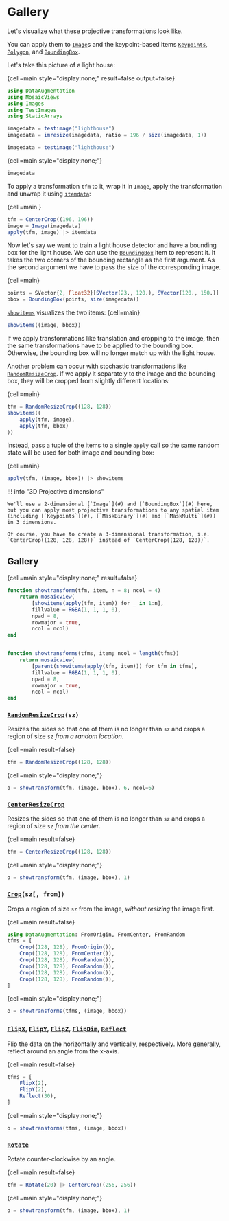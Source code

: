 # Gallery

Let's visualize what these projective transformations look like.

You can apply them to [`Image`](#)s and
the keypoint-based items [`Keypoints`](#), [`Polygon`](#), and [`BoundingBox`](#).

Let's take this picture of a light house:

{cell=main style="display:none;" result=false output=false}
```julia
using DataAugmentation
using MosaicViews
using Images
using TestImages
using StaticArrays

imagedata = testimage("lighthouse")
imagedata = imresize(imagedata, ratio = 196 / size(imagedata, 1))
```

```julia
imagedata = testimage("lighthouse")
```
{cell=main style="display:none;"}
```julia
imagedata
```
To apply a transformation `tfm` to it, wrap it in
`Image`, apply the transformation and unwrap it using [`itemdata`](#):

{cell=main }
```julia
tfm = CenterCrop((196, 196))
image = Image(imagedata)
apply(tfm, image) |> itemdata
```

Now let's say we want to train a light house detector and have a bounding box for the light house. We can use the [`BoundingBox`](#) item to represent it. It takes the two corners of the bounding rectangle as the first argument. As the second argument we have to pass the size of the corresponding image.

{cell=main}
```julia
points = SVector{2, Float32}[SVector(23., 120.), SVector(120., 150.)]
bbox = BoundingBox(points, size(imagedata))
```

[`showitems`](#) visualizes the two items:
{cell=main}
```julia
showitems((image, bbox))
```
If we apply transformations like translation and cropping to the image, then the same transformations have to be applied to the bounding box. Otherwise, the bounding box will no longer match up with the light house.

Another problem can occur with stochastic transformations like [`RandomResizeCrop`](#). If we apply it separately to the image and the bounding box, they will be cropped from slightly different locations:

{cell=main}
```julia
tfm = RandomResizeCrop((128, 128))
showitems((
    apply(tfm, image),
    apply(tfm, bbox)
))
```
Instead, pass a tuple of the items to a single `apply` call so the same random state will be used for both image and bounding box:

{cell=main}
```julia
apply(tfm, (image, bbox)) |> showitems
```

!!! info "3D Projective dimensions"

    We'll use a 2-dimensional [`Image`](#) and [`BoundingBox`](#) here, but you can apply most projective transformations to any spatial item (including [`Keypoints`](#), [`MaskBinary`](#) and [`MaskMulti`](#)) in 3 dimensions.
    
    Of course, you have to create a 3-dimensional transformation, i.e. `CenterCrop((128, 128, 128))` instead of `CenterCrop((128, 128))`.

## Gallery
{cell=main style="display:none;" result=false}
```julia
function showtransform(tfm, item, n = 8; ncol = 4)
    return mosaicview(
        [showitems(apply(tfm, item)) for _ in 1:n],
        fillvalue = RGBA(1, 1, 1, 0),
        npad = 8,
        rowmajor = true,
        ncol = ncol)
end


function showtransforms(tfms, item; ncol = length(tfms))
    return mosaicview(
        [parent(showitems(apply(tfm, item))) for tfm in tfms],
        fillvalue = RGBA(1, 1, 1, 0),
        npad = 8,
        rowmajor = true,
        ncol = ncol)
end
```

### [`RandomResizeCrop`](#)`(sz)`

Resizes the sides so that one of them is no longer than `sz` and crops a region of size `sz` *from a random location*.

{cell=main result=false}
```julia
tfm = RandomResizeCrop((128, 128))
```

{cell=main style="display:none;"}
```julia
o = showtransform(tfm, (image, bbox), 6, ncol=6)
```

### [`CenterResizeCrop`](#)

Resizes the sides so that one of them is no longer than `sz` and crops a region of size `sz` *from the center*.

{cell=main result=false}
```julia
tfm = CenterResizeCrop((128, 128))
```

{cell=main style="display:none;"}
```julia
o = showtransform(tfm, (image, bbox), 1)
```

### [`Crop`](#)`(sz[, from])`

Crops a region of size `sz` from the image, *without resizing* the image first.

{cell=main result=false}
```julia
using DataAugmentation: FromOrigin, FromCenter, FromRandom
tfms = [
    Crop((128, 128), FromOrigin()),
    Crop((128, 128), FromCenter()),
    Crop((128, 128), FromRandom()),
    Crop((128, 128), FromRandom()),
    Crop((128, 128), FromRandom()),
    Crop((128, 128), FromRandom()),
]
```

{cell=main style="display:none;"}
```julia
o = showtransforms(tfms, (image, bbox))
```

### [`FlipX`](#), [`FlipY`](#), [`FlipZ`](#), [`FlipDim`](#), [`Reflect`](#)

Flip the data on the horizontally and vertically, respectively. More generally, reflect around an angle from the x-axis.

{cell=main result=false}
```julia
tfms = [
    FlipX(2),
    FlipY(2),
    Reflect(30),
]
```

{cell=main style="display:none;"}
```julia
o = showtransforms(tfms, (image, bbox))
```

### [`Rotate`](#)

Rotate counter-clockwise by an angle.

{cell=main result=false}
```julia
tfm = Rotate(20) |> CenterCrop((256, 256))
```

{cell=main style="display:none;"}
```julia
o = showtransform(tfm, (image, bbox), 1)
```
